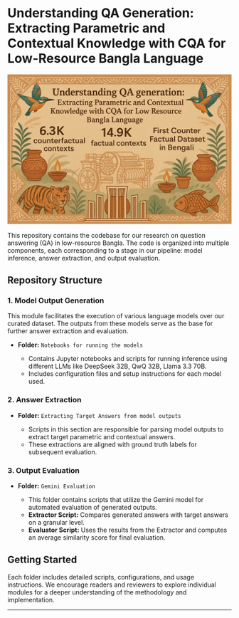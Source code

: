 # Understanding QA Generation: Extracting Parametric and Contextual Knowledge with CQA for Low-Resource Bangla Language

![Cover Image](coverimage.png)

This repository contains the codebase for our research on question answering (QA) in low-resource Bangla. The code is organized into multiple components, each corresponding to a stage in our pipeline: model inference, answer extraction, and output evaluation.

## Repository Structure

### 1. Model Output Generation

This module facilitates the execution of various language models over our curated dataset. The outputs from these models serve as the base for further answer extraction and evaluation.

* **Folder:** `Notebooks for running the models`

  * Contains Jupyter notebooks and scripts for running inference using different LLMs like DeepSeek 32B, QwQ 32B, Llama 3.3 70B.
  * Includes configuration files and setup instructions for each model used.

### 2. Answer Extraction

* **Folder:** `Extracting Target Answers from model outputs`

  * Scripts in this section are responsible for parsing model outputs to extract target parametric and contextual answers.
  * These extractions are aligned with ground truth labels for subsequent evaluation.

### 3. Output Evaluation

* **Folder:** `Gemini Evaluation`

  * This folder contains scripts that utilize the Gemini model for automated evaluation of generated outputs.
  * **Extractor Script:** Compares generated answers with target answers on a granular level.
  * **Evaluator Script:** Uses the results from the Extractor and computes an average similarity score for final evaluation.

## Getting Started

Each folder includes detailed scripts, configurations, and usage instructions. We encourage readers and reviewers to explore individual modules for a deeper understanding of the methodology and implementation.

---
